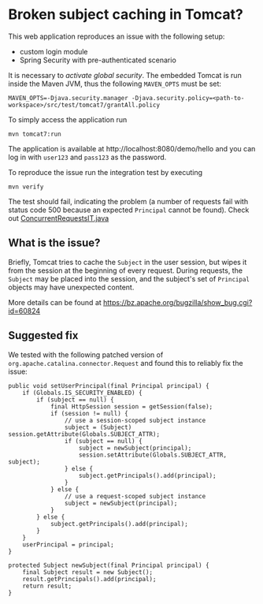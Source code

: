 # Broken subject caching in Tomcat?

This web application reproduces an issue with the following setup:

- custom login module
- Spring Security with pre-authenticated scenario

It is necessary to _activate global security_. The embedded Tomcat is run inside the Maven JVM, thus the following `MAVEN_OPTS` must be set:

	MAVEN_OPTS=-Djava.security.manager -Djava.security.policy=<path-to-workspace>/src/test/tomcat7/grantAll.policy

To simply access the application run

	mvn tomcat7:run

The application is available at http://localhost:8080/demo/hello and you can log in with `user123` and `pass123` as the password.

To reproduce the issue run the integration test by executing

	mvn verify

The test should fail, indicating the problem (a number of requests fail with status code 500 because an expected `Principal` cannot be found). Check out [ConcurrentRequestsIT.java](src/test/java/com/example/ConcurrentRequestsIT.java)

## What is the issue?

Briefly, Tomcat tries to cache the `Subject` in the user session, but wipes it from the session at the beginning of every request. During requests, the `Subject` may be placed into the session, and the subject's set of `Principal` objects may have unexpected content.

More details can be found at https://bz.apache.org/bugzilla/show_bug.cgi?id=60824

## Suggested fix

We tested with the following patched version of `org.apache.catalina.connector.Request` and found this to reliably fix the issue:

~~~~
public void setUserPrincipal(final Principal principal) {
    if (Globals.IS_SECURITY_ENABLED) {
        if (subject == null) {
            final HttpSession session = getSession(false);
            if (session != null) {
                // use a session-scoped subject instance
                subject = (Subject) session.getAttribute(Globals.SUBJECT_ATTR);
                if (subject == null) {
                    subject = newSubject(principal);
                    session.setAttribute(Globals.SUBJECT_ATTR, subject);
                } else {
                    subject.getPrincipals().add(principal);
                }
            } else {
                // use a request-scoped subject instance
                subject = newSubject(principal);
            }
        } else {
            subject.getPrincipals().add(principal);
        }
    }
    userPrincipal = principal;
}

protected Subject newSubject(final Principal principal) {
    final Subject result = new Subject();
    result.getPrincipals().add(principal);
    return result;
}
~~~~
